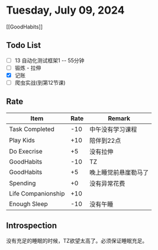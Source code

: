 # Tuesday, July 09, 2024

[[GoodHabits]]

## Todo List

- [ ] 13 自动化测试框架1 -- 55分钟
- [ ] 锻炼 - 拉伸
- [x] 记账
- [ ] 爬虫实战(到第12节课)

## Rate

| Item               | Rate | Remark               |
| ------------------ | ---- | -------------------- |
| Task Completed     | -10  | 中午没有学习课程     |
| Play Kids          | +10  | 陪伴到22点           |
| Do Execrise        | +5   | 没有拉伸             |
| GoodHabits         | -10  | TZ                   |
| GoodHabits         | +5   | 晚上睡觉前悬崖勒马了 |
| Spending           | +0   | 没有异常花费         |
| Life Companionship | +10  |                      |
| Enough Sleep       | -10  | 没有午睡             |

## Introspection

没有充足的睡眠的时候，TZ欲望太高了。必须保证睡眠充足。
